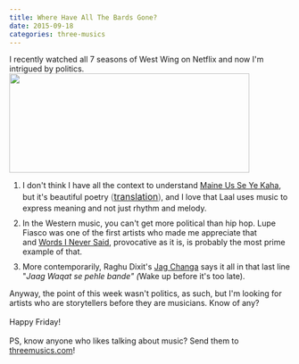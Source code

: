 ```yaml
---
title: Where Have All The Bards Gone?
date: 2015-09-18
categories: three-musics
---
```


 <div>I recently watched all 7 seasons of West Wing on Netflix and now I'm intrigued by politics. <br>
<img class="tl-email-image" height="178" src="https://www.emory.edu/EMORY_MAGAZINE/winter2004/assets/west_wing_cast_430.jpg" style="width: 430px; max-width: 430px;" width="430">
</div>

<ol>
	<li style="margin-bottom:10px">I don't think I have all the context to understand <a href="https://www.youtube.com/watch?v=XPsr1RnEfWo">Maine Us Se Ye Kaha</a>, but it's beautiful poetry<span style="color: rgb(85, 85, 85); font-family: 'Helvetica Neue', Helvetica, Arial, sans-serif; font-size: 16px; font-style: normal; line-height: 24px;"> (</span><a href="https://qausain.wordpress.com/2009/11/07/musheer/" style="font-style: normal; font-size: 16px; line-height: 24px; height: inherit;">translation</a><span style="color: rgb(85, 85, 85); font-family: 'Helvetica Neue', Helvetica, Arial, sans-serif; font-size: 16px; font-style: normal; line-height: 24px;">)</span>, and I love that Laal uses music to express meaning and not just rhythm and melody. </li>
	<li style="margin-bottom:10px">In the Western music, you can't get more political than hip hop. Lupe Fiasco was one of the first artists who made me appreciate that and <a href="https://www.youtube.com/watch?v=22l1sf5JZD0">Words I Never Said</a>, provocative as it is, is probably the most prime example of that.</li>
	<li style="margin-bottom:10px">More contemporarily, Raghu Dixit's <a href="https://www.youtube.com/watch?v=acq_ugE_XUI">Jag Changa</a> says it all in that last line "<em>Jaag Waqat se pehle bande" (</em>Wake up before it's too late).</li>
</ol>
Anyway, the point of this week wasn't politics, as such, but I'm looking for artists who are storytellers before they are musicians. Know of any?<br>
<br>
Happy Friday!<br>
<br>
PS, know anyone who likes talking about music? Send them to <a href="http://threemusics.com">threemusics.com</a>!<br>
<br>
  
